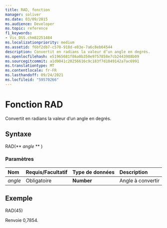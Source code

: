 ```yaml
---
title: RAD, fonction
manager: soliver
ms.date: 03/09/2015
ms.audience: Developer
ms.topic: reference
f1_keywords:
- Vis_DSS.chm82251484
ms.localizationpriority: medium
ms.assetid: f6bf2db7-c570-918d-e83e-7a6c8eb64544
description: Convertit en radians la valeur d’un angle en degrés.
ms.openlocfilehash: e51965681f86a0b350e9757858e7cb2443988b09
ms.sourcegitcommit: a1d9041c20256616c9c183f7d1049142a7ac6991
ms.translationtype: MT
ms.contentlocale: fr-FR
ms.lasthandoff: 09/24/2021
ms.locfileid: "59570266"
---
```

# <a name="rad-function"></a>Fonction RAD

Convertit en radians la valeur d’un angle en degrés.
  
## <a name="syntax"></a>Syntaxe

RAD(** *angle* ** ) 
  
### <a name="parameters"></a>Paramètres

|**Nom**|**Requis/Facultatif**|**Type de données**|**Description**|
|:-----|:-----|:-----|:-----|
| _angle_ <br/> |Obligatoire  <br/> |**Number** <br/> |Angle à convertir  <br/> |
   
## <a name="example"></a>Exemple

RAD(45) 
  
Renvoie 0,7854. 
  

